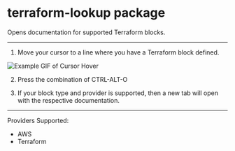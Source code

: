 # terraform-lookup package

Opens documentation for supported Terraform blocks.

---

1. Move your cursor to a line where you have a Terraform block defined.

![Example GIF of Cursor Hover](https://i.imgur.com/MjQThud.gif)

2. Press the combination of CTRL-ALT-O

3. If your block type and provider is supported, then a new tab will open with the respective documentation.

---

Providers Supported:
- AWS
- Terraform
